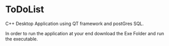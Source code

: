 # ToDoList
C++ Desktop Application
using QT framework and postGres SQL.

In order to run the application at your end download the Exe Folder and run the executable.
